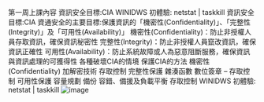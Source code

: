 第一周上課內容
資訊安全目標:CIA
WINIDWS 初體驗: netstat | taskkill
資訊安全目標:CIA
資通安全的主要目標:保護資訊的「機密性(Confidentiality)」、「完整性(Integrity)」及「可用性(Availability)」
機密性(Confidentiality)：防止非授權人員存取資訊，確保資訊秘密性
完整性(Integrity)：防止非授權人員竄改資訊，確保資訊正確性
可用性(Availability)：防止系統故障或人為惡意阻斷服務，確保資訊與資訊處理的可獲得性
各種破壞CIA的情境
保護CIA的方法
機密性(Confidentiality)
加解密技術
存取控制
完整性保護
雜湊函數
數位簽章 – 存取控制
可用性保護
容量規劃
備份
容錯、備援及負載平衡
存取控制
WINIDWS 初體驗: netstat | taskkill
![image](https://github.com/taiming03/AJ031/assets/61957270/269d5e2f-b8b1-40c2-9efb-784ea3e5f237)
